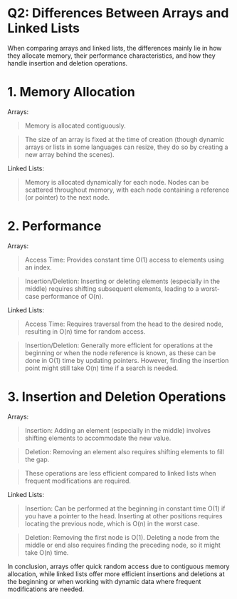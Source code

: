 # Q2: Differences Between Arrays and Linked Lists

When comparing arrays and linked lists, the differences mainly lie in how they allocate memory, their performance characteristics, and how they handle insertion and deletion operations.

# 1. Memory Allocation

Arrays:
  > Memory is allocated contiguously.

  > The size of an array is fixed at the time of creation (though dynamic arrays or lists in some languages can resize, they do so by creating a new array behind the scenes).
  
Linked Lists:
  > Memory is allocated dynamically for each node.
  > Nodes can be scattered throughout memory, with each node containing a reference (or pointer) to the next node.

# 2. Performance

Arrays:
 > Access Time: Provides constant time O(1) access to elements using an index.

 > Insertion/Deletion: Inserting or deleting elements (especially in the middle) requires shifting subsequent elements, leading to a worst-case performance of O(n).
  
Linked Lists:
 > Access Time: Requires traversal from the head to the desired node, resulting in O(n) time for random access.

 > Insertion/Deletion: Generally more efficient for operations at the beginning or when the node reference is known, as these can be done in O(1) time by updating pointers. However, finding the insertion point might still take O(n) time if a search is needed.

# 3. Insertion and Deletion Operations

Arrays:
 > Insertion: Adding an element (especially in the middle) involves shifting elements to accommodate the new value.

 > Deletion: Removing an element also requires shifting elements to fill the gap.
 
 > These operations are less efficient compared to linked lists when frequent modifications are required.
  
Linked Lists:
 > Insertion: Can be performed at the beginning in constant time O(1) if you have a pointer to the head. Inserting at other positions requires locating the previous node, which is O(n) in the worst case.

 > Deletion: Removing the first node is O(1). Deleting a node from the middle or end also requires finding the preceding node, so it might take O(n) time.
  
In conclusion, arrays offer quick random access due to contiguous memory allocation, while linked lists offer more efficient insertions and deletions at the beginning or when working with dynamic data where frequent modifications are needed.

